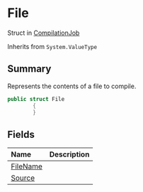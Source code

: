# File

Struct in [CompilationJob](/api/csharp/yarn.compiler.compilationjob.md)

Inherits from `System.ValueType`

## Summary


Represents the contents of a file to compile.


```csharp
public struct File
        {
        }
```

## Fields

|Name|Description|
|:---|:---|
|[FileName](/api/csharp/yarn.compiler.compilationjob.file.filename.md)||
|[Source](/api/csharp/yarn.compiler.compilationjob.file.source.md)||

